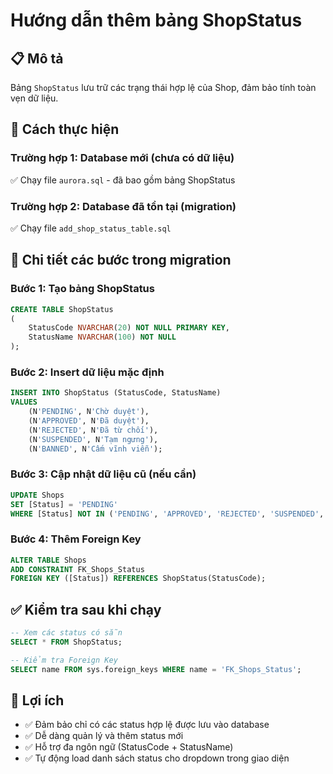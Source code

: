 # Hướng dẫn thêm bảng ShopStatus

## 📋 Mô tả
Bảng `ShopStatus` lưu trữ các trạng thái hợp lệ của Shop, đảm bảo tính toàn vẹn dữ liệu.

## 🔧 Cách thực hiện

### Trường hợp 1: Database mới (chưa có dữ liệu)
✅ Chạy file `aurora.sql` - đã bao gồm bảng ShopStatus

### Trường hợp 2: Database đã tồn tại (migration)
✅ Chạy file `add_shop_status_table.sql`

## 📝 Chi tiết các bước trong migration

### Bước 1: Tạo bảng ShopStatus
```sql
CREATE TABLE ShopStatus
(
    StatusCode NVARCHAR(20) NOT NULL PRIMARY KEY,
    StatusName NVARCHAR(100) NOT NULL
);
```

### Bước 2: Insert dữ liệu mặc định
```sql
INSERT INTO ShopStatus (StatusCode, StatusName)
VALUES
    (N'PENDING', N'Chờ duyệt'),
    (N'APPROVED', N'Đã duyệt'),
    (N'REJECTED', N'Đã từ chối'),
    (N'SUSPENDED', N'Tạm ngưng'),
    (N'BANNED', N'Cấm vĩnh viễn');
```

### Bước 3: Cập nhật dữ liệu cũ (nếu cần)
```sql
UPDATE Shops 
SET [Status] = 'PENDING' 
WHERE [Status] NOT IN ('PENDING', 'APPROVED', 'REJECTED', 'SUSPENDED', 'BANNED');
```

### Bước 4: Thêm Foreign Key
```sql
ALTER TABLE Shops
ADD CONSTRAINT FK_Shops_Status 
FOREIGN KEY ([Status]) REFERENCES ShopStatus(StatusCode);
```

## ✅ Kiểm tra sau khi chạy

```sql
-- Xem các status có sẵn
SELECT * FROM ShopStatus;

-- Kiểm tra Foreign Key
SELECT name FROM sys.foreign_keys WHERE name = 'FK_Shops_Status';
```

## 🎯 Lợi ích
- ✅ Đảm bảo chỉ có các status hợp lệ được lưu vào database
- ✅ Dễ dàng quản lý và thêm status mới
- ✅ Hỗ trợ đa ngôn ngữ (StatusCode + StatusName)
- ✅ Tự động load danh sách status cho dropdown trong giao diện

